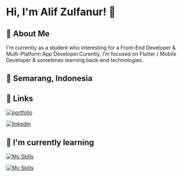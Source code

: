 
# Hi, I'm Alif Zulfanur! 👋


## 🚀 About Me
I'm currently as a student who interesting for a Front-End Developer & Multi-Platform App Developer.Curently, I’m focused on Flutter / Mobile Developer & sometimes learning back-end technologies.


## 📍 Semarang, Indonesia


## 🔗 Links
[![portfolio](https://img.shields.io/badge/my_portfolio-000?style=for-the-badge&logo=ko-fi&logoColor=white)](http://azulfanur.netlify.app/)

[![linkedin](https://img.shields.io/badge/linkedin-0A66C2?style=for-the-badge&logo=linkedin&logoColor=white)](https://www.linkedin.com/in/azulfanur)




## 📖 I'm currently learning
[![My Skills](https://skillicons.dev/icons?i=js,dart,git)](https://skillicons.dev)

[![My Skills](https://skillicons.dev/icons?i=flutter,react,nodejs,mysql,tailwind&theme=light)](https://skillicons.dev)



